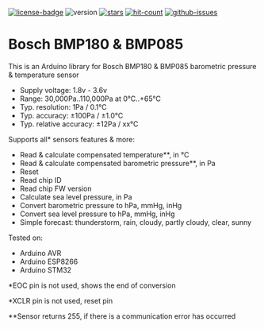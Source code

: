 [![license-badge][]][license] ![version] [![stars][]][stargazers] [![hit-count][]][count] [![github-issues][]][issues]

# Bosch BMP180 & BMP085
This is an Arduino library for Bosch BMP180 & BMP085 barometric pressure & temperature sensor

- Supply voltage:         1.8v - 3.6v
- Range:                  30,000Pa..110,000Pa at 0°C..+65°C
- Typ. resolution:        1Pa    / 0.1°C
- Typ. accuracy:          ±100Pa / ±1.0°C
- Typ. relative accuracy: ±12Pa  / xx°C

Supports all* sensors features & more:

- Read & calculate compensated temperature**, in °C
- Read & calculate compensated barometric pressure**, in Pa
- Reset
- Read chip ID
- Read chip FW version
- Calculate sea level pressure, in Pa
- Convert barometric pressure to hPa, mmHg, inHg
- Convert sea level pressure to hPa, mmHg, inHg
- Simple forecast: thunderstorm, rain, cloudy, partly cloudy, clear, sunny


Tested on:

- Arduino AVR
- Arduino ESP8266
- Arduino STM32

*EOC  pin is not used, shows the end of conversion

*XCLR pin is not used, reset pin

**Sensor returns 255, if there is a communication error has occurred

[license-badge]: https://img.shields.io/badge/License-GPLv3-blue.svg
[license]:       https://choosealicense.com/licenses/gpl-3.0/
[version]:       https://img.shields.io/badge/Version-1.2.1-green.svg
[stars]:         https://img.shields.io/github/stars/enjoyneering/BMP180.svg
[stargazers]:    https://github.com/enjoyneering/BMP180/stargazers
[hit-count]:     http://hits.dwyl.io/enjoyneering/BMP180.svg
[count]:         http://hits.dwyl.io/enjoyneering/BMP180/badges
[github-issues]: https://img.shields.io/github/issues/enjoyneering/BMP180.svg
[issues]:        https://github.com/enjoyneering/BMP180/issues/
